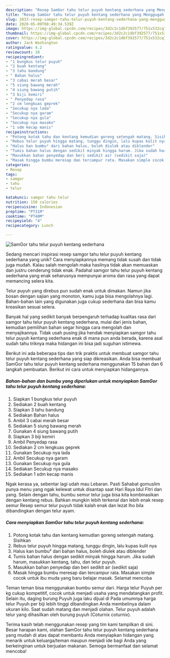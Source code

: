```yaml
---
description: "Resep SamGor tahu telur puyuh kentang sederhana yang Menggugah Selera"
title: "Resep SamGor tahu telur puyuh kentang sederhana yang Menggugah Selera"
slug: 2033-resep-samgor-tahu-telur-puyuh-kentang-sederhana-yang-menggugah-selera
date: 2020-05-09T08:49:34.539Z
image: https://img-global.cpcdn.com/recipes/3d2c2c1dbf392577/751x532cq70/samgor-tahu-telur-puyuh-kentang-sederhana-foto-resep-utama.jpg
thumbnail: https://img-global.cpcdn.com/recipes/3d2c2c1dbf392577/751x532cq70/samgor-tahu-telur-puyuh-kentang-sederhana-foto-resep-utama.jpg
cover: https://img-global.cpcdn.com/recipes/3d2c2c1dbf392577/751x532cq70/samgor-tahu-telur-puyuh-kentang-sederhana-foto-resep-utama.jpg
author: Jack Washington
ratingvalue: 4.2
reviewcount: 10
recipeingredient:
- "1 bungkus telur puyuh"
- "2 buah kentang"
- "3 tahu bandung"
- " Bahan halus"
- "3 cabai merah besar"
- "5 siung bawang merah"
- "4 siung bawang putih"
- "3 biji kemiri"
- " Penyedap rasa"
- "2 cm lengkuas geprek"
- "Secukup nya lada"
- "Secukup nya garam"
- "Secukup nya gula"
- "Secukup nya masako"
- "1 sdm kecap manis"
recipeinstructions:
- "Potong kotak tahu dan kentang kemudian goreng setengah matang. Sisihkan"
- "Rebus telur puyuh hingga matang, tunggu dingin, lalu kupas kulit nya"
- "Halus kan bumbu² dari bahan halus, boleh diulek atau diblender"
- "Tumis bahan halus dengan sedikit minyak hingga harum. Jika sudah harum, masukkan kentang, tahu, dan telur puyuh."
- "Masukkan bahan penyedap dan beri sedikit air (sedikit saja)"
- "Masak hingga bumbu meresap dan tercampur rata. Masakan simple cocok untuk ibu muda yang baru belajar masak. Selamat mencoba"
categories:
- Resep
tags:
- samgor
- tahu
- telur

katakunci: samgor tahu telur 
nutrition: 150 calories
recipecuisine: Indonesian
preptime: "PT31M"
cooktime: "PT40M"
recipeyield: "4"
recipecategory: Lunch

---
```



![SamGor tahu telur puyuh kentang sederhana](https://img-global.cpcdn.com/recipes/3d2c2c1dbf392577/751x532cq70/samgor-tahu-telur-puyuh-kentang-sederhana-foto-resep-utama.jpg)

Sedang mencari inspirasi resep samgor tahu telur puyuh kentang sederhana yang unik? Cara menyiapkannya memang tidak susah dan tidak juga mudah. Kalau salah mengolah maka hasilnya tidak akan memuaskan dan justru cenderung tidak enak. Padahal samgor tahu telur puyuh kentang sederhana yang enak seharusnya mempunyai aroma dan rasa yang dapat memancing selera kita.

Telur puyuh yang direbus pun sudah enak untuk dimakan. Namun jika bosan dengan sajian yang monoton, kamu juga bisa mengolahnya lagi. Bahan-bahan lain yang digunakan juga cukup sederhana dan bisa kamu kreasikan sesuai selera.

Banyak hal yang sedikit banyak berpengaruh terhadap kualitas rasa dari samgor tahu telur puyuh kentang sederhana, mulai dari jenis bahan, kemudian pemilihan bahan segar hingga cara mengolah dan menyajikannya. Tidak usah pusing jika hendak menyiapkan samgor tahu telur puyuh kentang sederhana enak di mana pun anda berada, karena asal sudah tahu triknya maka hidangan ini bisa jadi suguhan istimewa.


Berikut ini ada beberapa tips dan trik praktis untuk membuat samgor tahu telur puyuh kentang sederhana yang siap dikreasikan. Anda bisa membuat SamGor tahu telur puyuh kentang sederhana menggunakan 15 bahan dan 6 langkah pembuatan. Berikut ini cara untuk menyiapkan hidangannya.

<!--inarticleads1-->

##### Bahan-bahan dan bumbu yang diperlukan untuk menyiapkan SamGor tahu telur puyuh kentang sederhana:

1. Siapkan 1 bungkus telur puyuh
1. Sediakan 2 buah kentang
1. Siapkan 3 tahu bandung
1. Sediakan  Bahan halus
1. Ambil 3 cabai merah besar
1. Sediakan 5 siung bawang merah
1. Gunakan 4 siung bawang putih
1. Siapkan 3 biji kemiri
1. Ambil  Penyedap rasa
1. Sediakan 2 cm lengkuas geprek
1. Gunakan Secukup nya lada
1. Ambil Secukup nya garam
1. Gunakan Secukup nya gula
1. Sediakan Secukup nya masako
1. Sediakan 1 sdm kecap manis


Ngak kerasa ya, sebentar lagi udah mau Lebaran. Pasti Sahabat gomuslim punya menu yang ngak kelewat untuk disantap saat Hari Raya Idul Fitri dan yang. Selain dengan tahu, bumbu semur telur juga bisa kita kombinasikan dengan kentang rebus. Bahkan mungkin lebih terkenal dan lebih enak resep semur Resep semur telur puyuh tidak kalah enak dan lezat lho bila dibandingkan dengan telur ayam. 

<!--inarticleads2-->

##### Cara menyiapkan SamGor tahu telur puyuh kentang sederhana:

1. Potong kotak tahu dan kentang kemudian goreng setengah matang. Sisihkan
1. Rebus telur puyuh hingga matang, tunggu dingin, lalu kupas kulit nya
1. Halus kan bumbu² dari bahan halus, boleh diulek atau diblender
1. Tumis bahan halus dengan sedikit minyak hingga harum. Jika sudah harum, masukkan kentang, tahu, dan telur puyuh.
1. Masukkan bahan penyedap dan beri sedikit air (sedikit saja)
1. Masak hingga bumbu meresap dan tercampur rata. Masakan simple cocok untuk ibu muda yang baru belajar masak. Selamat mencoba


Teman teman bisa menggunakan bumbu semur dari. Harga telur Puyuh per kg cukup kompetitif, cocok untuk menjadi usaha yang mendatangkan profit. Selain itu, daging burung Puyuh juga laku dijual di Pada umumnya harga telur Puyuh per biji lebih tinggi dibandingkan Anda membelinya dalam ukuran kilo. Saat sudah matang dan menjadi olahan. Telur puyuh adalah telur yang dihasilkan oleh burung puyuh (Coturnix coturnix). 

Terima kasih telah menggunakan resep yang tim kami tampilkan di sini. Besar harapan kami, olahan SamGor tahu telur puyuh kentang sederhana yang mudah di atas dapat membantu Anda menyiapkan hidangan yang menarik untuk keluarga/teman maupun menjadi ide bagi Anda yang berkeinginan untuk berjualan makanan. Semoga bermanfaat dan selamat mencoba!
